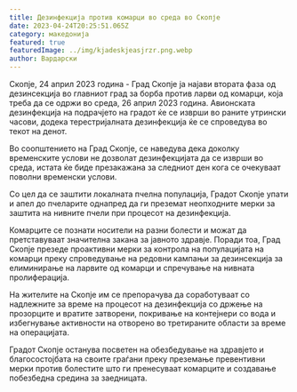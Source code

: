 ```yaml
---
title: Дезинфекција против комарци во среда во Скопје
date: 2023-04-24T20:25:51.065Z
category: македонија
featured: true
featuredImage: ../img/kjadeskjeasjrzr.png.webp
author: Вардарски
---
```


Скопје, 24 април 2023 година - Град Скопје ја најави втората фаза од дезинсекција во главниот град за борба против ларви од комарци, која треба да се одржи во среда, 26 април 2023 година. Авионската дезинфекција на подрачјето на градот ќе се изврши во раните утрински часови, додека терестријалната дезинфекција ќе се спроведува во текот на денот.

Во соопштението на Град Скопје, се наведува дека доколку временските услови не дозволат дезинфекцијата да се изврши во среда, истата ќе биде презакажана за следниот ден кога се очекуваат поволни временски услови.

Со цел да се заштити локалната пчелна популација, Градот Скопје упати и апел до пчеларите однапред да ги преземат неопходните мерки за заштита на нивните пчели при процесот на дезинфекција.

Комарците се познати носители на разни болести и можат да претставуваат значителна закана за јавното здравје. Поради тоа, Град Скопје презеде проактивни мерки за контрола на популацијата на комарци преку спроведување на редовни кампањи за дезинсекција за елиминирање на ларвите од комарци и спречување на нивната пролиферација.

На жителите на Скопје им се препорачува да соработуваат со надлежните за време на процесот на дезинфекција со држење на прозорците и вратите затворени, покривање на контејнери со вода и избегнување активности на отворено во третираните области за време на операцијата.

Градот Скопје останува посветен на обезбедување на здравјето и благосостојбата на своите граѓани преку преземање превентивни мерки против болестите што ги пренесуваат комарците и создавање побезбедна средина за заедницата.
